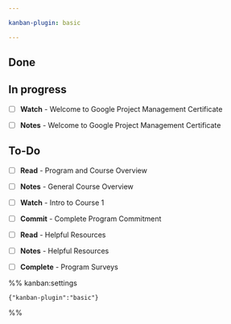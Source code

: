 ```yaml
---

kanban-plugin: basic

---
```


## Done



## In progress

- [ ] **Watch** - Welcome to Google Project Management Certificate
- [ ] **Notes** - Welcome to Google Project Management Certificate


## To-Do

- [ ] **Read** - Program and Course Overview
- [ ] **Notes** - General Course Overview
- [ ] **Watch** - Intro to Course 1
- [ ] **Commit** - Complete Program Commitment
- [ ] **Read** - Helpful Resources
- [ ] **Notes** - Helpful Resources
- [ ] **Complete** - Program Surveys




%% kanban:settings
```
{"kanban-plugin":"basic"}
```
%%